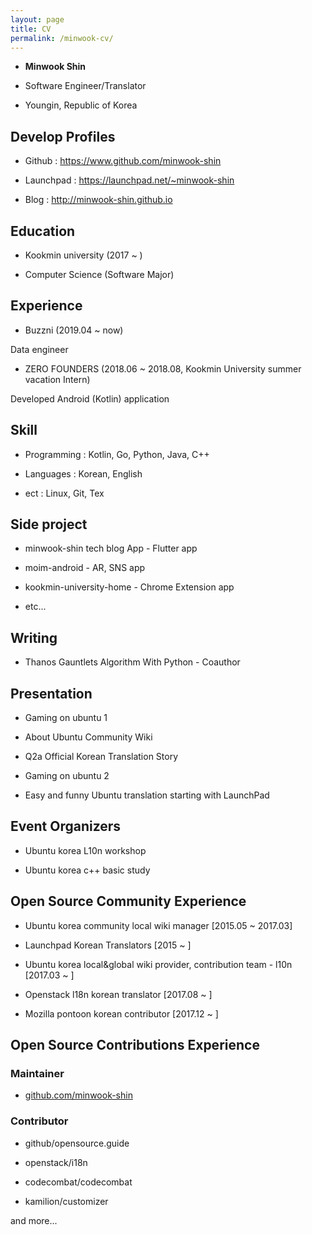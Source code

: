 ```yaml
---
layout: page
title: CV
permalink: /minwook-cv/
---
```


* __Minwook Shin__

* Software Engineer/Translator

* Youngin, Republic of Korea

## Develop Profiles

* Github : <https://www.github.com/minwook-shin>

* Launchpad : <https://launchpad.net/~minwook-shin>

* Blog : <http://minwook-shin.github.io>

## Education

* Kookmin university (2017 ~ )

* Computer Science (Software Major)

## Experience

* Buzzni (2019.04 ~ now)

Data engineer

* ZERO FOUNDERS (2018.06 ~ 2018.08, Kookmin University summer vacation Intern)

Developed Android (Kotlin) application

## Skill

* Programming : Kotlin, Go, Python, Java, C++

* Languages : Korean, English

* ect : Linux, Git, Tex

## Side project

* minwook-shin tech blog App - Flutter app

* moim-android - AR, SNS app

* kookmin-university-home - Chrome Extension app

* etc...

## Writing

* Thanos Gauntlets Algorithm With Python - Coauthor

## Presentation

* Gaming on ubuntu 1

* About Ubuntu Community Wiki

* Q2a Official Korean Translation Story

* Gaming on ubuntu 2

* Easy and funny Ubuntu translation starting with LaunchPad

## Event Organizers

* Ubuntu korea L10n workshop

* Ubuntu korea c++ basic study

## Open Source Community Experience

* Ubuntu korea community local wiki manager [2015.05 ~ 2017.03]

* Launchpad Korean Translators [2015 ~ ]

* Ubuntu korea local&global wiki provider, contribution team - l10n [2017.03 ~ ]

* Openstack l18n korean translator [2017.08 ~ ]

* Mozilla pontoon korean contributor [2017.12 ~ ]

## Open Source Contributions Experience

### Maintainer

* [github.com/minwook-shin](https://www.github.com/minwook-shin?tab=repositories)

### Contributor

* github/opensource.guide 

* openstack/i18n

* codecombat/codecombat 

* kamilion/customizer

and more...